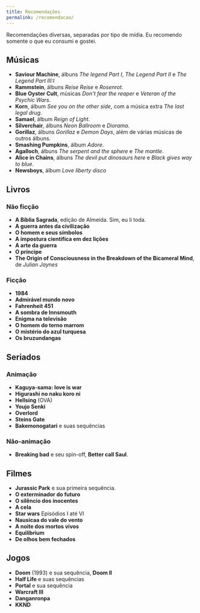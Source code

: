 ```yaml
---
title: Recomendações
permalink: /recomendacao/
---
```


Recomendações diversas, separadas por tipo de mídia. Eu recomendo somente o que eu consumi e gostei.

## Músicas

- **Saviour Machine**, álbuns *The legend Part I*, *The Legend Part II* e *The Legend Part III:I*
- **Rammstein**, álbuns *Reise Reise* e *Rosenrot*.
- **Blue Oyster Cult**, músicas *Don't fear the reaper* e *Veteran of the Psychic Wars*.
- **Korn**, álbum *See you on the other side*, com a música extra *The last legal drug*.
- **Samael**, álbum *Reign of Light*.
- **Silverchair**, álbuns *Neon Ballroom* e *Diorama*.
- **Gorillaz**, álbuns *Gorillaz* e *Demon Days*, além de várias músicas de outros álbuns.
- **Smashing Pumpkins**, álbum *Adore*.
- **Agalloch**, álbuns *The serpent and the sphere* e *The mantle*.
- **Alice in Chains**, álbuns *The devil put dinosaurs here* e *Black gives way to blue*.
- **Newsboys**, álbum *Love liberty disco*

## Livros

### Não ficção

- **A Bíblia Sagrada**, edição de Almeida. Sim, eu li toda.
- **A guerra antes da civilização**
- **O homem e seus símbolos**
- **A impostura científica em dez lições**
- **A arte da guerra**
- **O príncipe**
- **The Origin of Consciousness in the Breakdown of the Bicameral Mind**, de *Julian Jaynes*

### Ficção

- **1984**
- **Admirável mundo novo**
- **Fahrenheit 451**
- **A sombra de Innsmouth**
- **Enigma na televisão**
- **O homem do terno marrom**
- **O mistério do azul turquesa**
- **Os bruzundangas**

## Seriados

### Animação

- **Kaguya-sama: love is war**
- **Higurashi no naku koro ni**
- **Hellsing** (OVA)
- **Youjo Senki**
- **Overlord**
- **Steins Gate**
- **Bakemonogatari** e suas sequências

### Não-animação

- **Breaking bad** e seu spin-off, **Better call Saul**.

## Filmes

- **Jurassic Park** e sua primeira sequência.
- **O exterminador do futuro**
- **O silêncio dos inocentes**
- **A cela**
- **Star wars** Episódios I até VI
- **Nausicaa do vale do vento**
- **A noite dos mortos vivos**
- **Equilibrium**
- **De olhos bem fechados**

## Jogos

- **Doom** (1993) e sua sequência, **Doom II**
- **Half Life** e suas sequências
- **Portal** e sua sequência
- **Warcraft III**
- **Danganronpa**
- **KKND**

